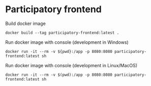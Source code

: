 # Participatory frontend

Build docker image
```
docker build --tag participatory-frontend:latest .
```

Run docker image with console (development in Windows)
```
docker run -it --rm -v ${pwd}:/app -p 8080:8080 participatory-frontend:latest sh
```

Run docker image with console (development in Linux/MacOS)
```
docker run -it --rm -v $(pwd):/app -p 8080:8080 participatory-frontend:latest sh
```
